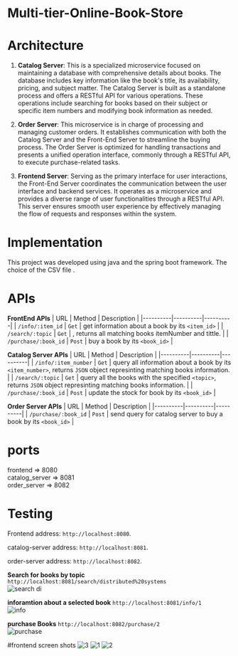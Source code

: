 # Multi-tier-Online-Book-Store

# Architecture
1. **Catalog Server**: This is a specialized microservice focused on maintaining a database with comprehensive details about books. The database includes key information like the book's title, its availability, pricing, and subject matter. The Catalog Server is built as a standalone process and offers a RESTful API for various operations. These operations include searching for books based on their subject or specific item numbers and modifying book information as needed.

2. **Order Server**: This microservice is in charge of processing and managing customer orders. It establishes communication with both the Catalog Server and the Front-End Server to streamline the buying process. The Order Server is optimized for handling transactions and presents a unified operation interface, commonly through a RESTful API, to execute purchase-related tasks.

3. **Frontend Server**: Serving as the primary interface for user interactions, the Front-End Server coordinates the communication between the user interface and backend services. It operates as a microservice and provides a diverse range of user functionalities through a RESTful API. This server ensures smooth user experience by effectively managing the flow of requests and responses within the system.

# Implementation
This project was developed using java and the spring boot framework. The choice of the CSV file .

# APIs
**FrontEnd APIs**
| URL | Method | Description |
|----------|----------|----------|
| `/info/:item_id` | `Get` | get information about a book by its `<item_id>` |
| `/search/:topic` | `Get` | , returns all matching books itemNumber and tittle. |
| `/purchase/:book_id` | `Post` | buy a book by its `<book_id>` |

**Catalog Server APIs** 
| URL | Method | Description |
|----------|----------|----------|
| `/info/:item_number` | `Get` | query all information about a book by its `<item_number>`, returns `JSON` object represinting matching books information. |
| `/search/:topic` | `Get` | query all the books with the specified `<topic>`, returns `JSON` object represinting matching books information. |
| `/purchase/:book_id` | `Post` | update the stock for book by its `<book_id>` |

**Order Server APIs** 
| URL | Method | Description |
|----------|----------|----------|
| `/purchase/:book_id` | `Post` | send query for catalog server to buy a book by its `<book_id>` |

# ports
frontend => 8080 <br>
catalog_server => 8081 <br>
order_server => 8082 <br>

# Testing
Frontend address: `http://localhost:8080`.<br>

catalog-server address: `http://localhost:8081`.<br>

order-server address: `http://localhost:8082`.<br>



**Search for books by topic**
`http://localhost:8081/search/distributed%20systems`<br>
![search di](https://github.com/yazan258/DOS-final-project/assets/79420539/6fab067f-229d-43cb-b7f8-b60316b4eec4)

**inforamtion about a selected book**
`http://localhost:8081/info/1`<br>
![info](https://github.com/yazan258/DOS-final-project/assets/79420539/52950ea3-158b-46b7-8c7f-0ab2655f8964)

**purchase Books**
`http://localhost:8082/purchase/2`<br>
![purchase](https://github.com/yazan258/DOS-final-project/assets/79420539/dc606d12-9222-42be-b662-8df9fe1b2f25)

#frontend screen shots
![3](https://github.com/yazan258/DOS-final-project/assets/79420539/b1c8eb20-bebe-4d72-ac02-dbcba8fc7fd6)
![1](https://github.com/yazan258/DOS-final-project/assets/79420539/4385ecc6-ced4-4617-8a1e-d850972de444)
![2](https://github.com/yazan258/DOS-final-project/assets/79420539/987db3b8-d1fa-48fc-8291-0dfc31ccc6d9)



